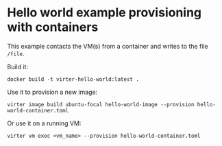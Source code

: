 # Hello world example provisioning with containers

This example contacts the VM(s) from a container and writes to the file
`/file`.

Build it:
```
docker build -t virter-hello-world:latest .
```

Use it to provision a new image:
```
virter image build ubuntu-focal hello-world-image --provision hello-world-container.toml
```

Or use it on a running VM:
```
virter vm exec <vm_name> --provision hello-world-container.toml
```
